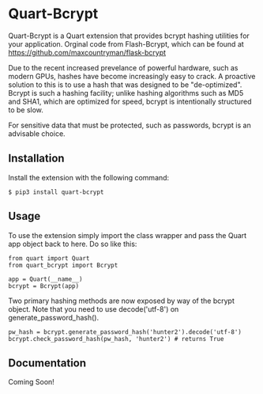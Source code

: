 # Quart-Bcrypt

Quart-Bcrypt is a Quart extension that provides bcrypt hashing utilities for
your application. Orginal code from Flash-Bcrypt, which can be found at 
https://github.com/maxcountryman/flask-bcrypt

Due to the recent increased prevelance of powerful hardware, such as modern
GPUs, hashes have become increasingly easy to crack. A proactive solution to
this is to use a hash that was designed to be "de-optimized". Bcrypt is such
a hashing facility; unlike hashing algorithms such as MD5 and SHA1, which are
optimized for speed, bcrypt is intentionally structured to be slow.

For sensitive data that must be protected, such as passwords, bcrypt is an
advisable choice.

## Installation

Install the extension with the following command:
    
    $ pip3 install quart-bcrypt

## Usage

To use the extension simply import the class wrapper and pass the Quart app
object back to here. Do so like this:
    
    from quart import Quart
    from quart_bcrypt import Bcrypt
    
    app = Quart(__name__)
    bcrypt = Bcrypt(app)

Two primary hashing methods are now exposed by way of the bcrypt object. Note that you 
need to use decode('utf-8') on generate_password_hash(). 

    pw_hash = bcrypt.generate_password_hash('hunter2').decode('utf-8')
    bcrypt.check_password_hash(pw_hash, 'hunter2') # returns True

## Documentation

Coming Soon! 